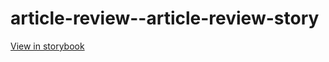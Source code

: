# article-review--article-review-story

[View in storybook](https://raw.githack.com/Independent-Digital-News-and-Media-Ltd/standard-pwamp-sb/PR-861-sb/index.html?path=/story/article-review--article-review-story)
